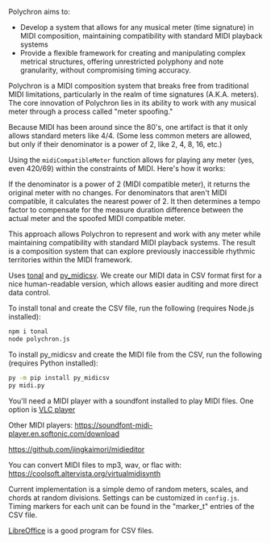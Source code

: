 Polychron aims to:

- Develop a system that allows for any musical meter (time signature) in MIDI composition, maintaining compatibility with standard MIDI playback systems
- Provide a flexible framework for creating and manipulating complex metrical structures, offering unrestricted polyphony and note granularity, without compromising timing accuracy.

Polychron is a MIDI composition system that breaks free from traditional MIDI limitations, particularly in the realm of time signatures (A.K.A. meters). The core innovation of Polychron lies in its ability to work with any musical meter through a process called "meter spoofing."

Because MIDI has been around since the 80's, one artifact is that it only allows standard meters like 4/4. (Some less common meters are allowed, but only if their denominator is a power of 2, like 2, 4, 8, 16, etc.)

Using the `midiCompatibleMeter` function allows for playing any meter (yes, even 420/69) within the constraints of MIDI. Here's how it works:

If the denominator is a power of 2 (MIDI compatible meter), it returns the original meter with no changes.
For denominators that aren't MIDI compatible, it calculates the nearest power of 2.
It then determines a tempo factor to compensate for the measure duration difference between the actual meter and the spoofed MIDI compatible meter.

This approach allows Polychron to represent and work with any meter while maintaining compatibility with standard MIDI playback systems. The result is a composition system that can explore previously inaccessible rhythmic territories within the MIDI framework.

Uses [tonal](https://github.com/tonaljs/tonal) and [py_midicsv](https://github.com/timwedde/py_midicsv). We create our MIDI data in CSV format first for a nice human-readable version, which allows easier auditing and more direct data control.

To install tonal and create the CSV file, run the following (requires Node.js installed):
```bash
npm i tonal
node polychron.js
```

To install py_midicsv and create the MIDI file from the CSV, run the following (requires Python installed):
```bash
py -m pip install py_midicsv
py midi.py
```

You'll need a MIDI player with a soundfont installed to play MIDI files. One option is [VLC player](https://www.reddit.com/r/VLC/comments/sxb7h0/vlc_cant_play_midi_files/)

Other MIDI players:
https://soundfont-midi-player.en.softonic.com/download

https://github.com/jingkaimori/midieditor

You can convert MIDI files to mp3, wav, or flac with:
https://coolsoft.altervista.org/virtualmidisynth

Current implementation is a simple demo of random meters, scales, and chords at random divisions. Settings can be customized in `config.js`. Timing markers for each unit can be found in the "marker_t" entries of the CSV file.

[LibreOffice](https://libreoffice.org/) is a good program for CSV files.
